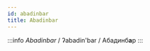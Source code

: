 ```yaml
---
id: abadinbar
title: Abadinbar
---
```


<!-- # <span class="cirth-dwarf-font">ABADINBAR</span> -->
<!-- # Abadinbar -->

:::info *Abadinbar*
/ ʔabadin'bar / Абадинб**а**р
:::
